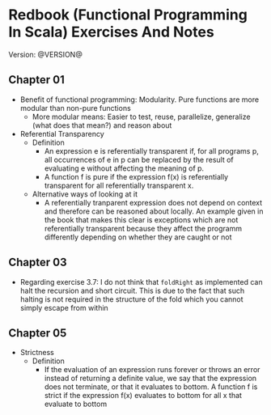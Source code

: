 # Redbook (Functional Programming In Scala) Exercises And Notes

Version: @VERSION@

## Chapter 01

- Benefit of functional programming: Modularity. Pure functions are more modular than non-pure functions
  - More modular means: Easier to test, reuse, parallelize, generalize (what does that mean?) and reason about
- Referential Transparency
  - Definition
    - An expression e is referentially transparent if, for all programs p, all occurrences of e in p can be replaced by
      the result of evaluating e without affecting the meaning of p.
    - A function f is pure if the expression f(x) is referentially transparent for all referentially transparent x.
  - Alternative ways of looking at it
    - A referentially tranparent expression does not depend on context and therefore can be reasoned about locally.
      An example given in the book that makes this clear is exceptions which are not referentially transparent because
      they affect the programm differently depending on whether they are caught or not

## Chapter 03

- Regarding exercise 3.7: I do not think that `foldRight` as implemented can halt the recursion and short circuit.
  This is due to the fact that such halting is not required in the structure of the fold which you cannot simply
  escape from within

## Chapter 05

- Strictness
  - Definition
    - If the evaluation of an expression runs forever or throws an error instead of returning a definite value, we say
      that the expression does not terminate, or that it evaluates to bottom. A function f is strict if the expression
      f(x) evaluates to bottom for all x that evaluate to bottom
